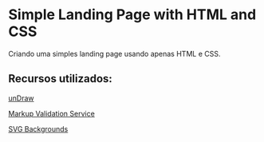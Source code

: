 <h1>Simple Landing Page with HTML and CSS</h1>
 Criando uma simples landing page usando apenas HTML e CSS.


<h2> Recursos utilizados: </h2>

<a href='https://undraw.co/search' target="_blank">unDraw</a>

<a href='https://validator.w3.org' target="_blank">Markup Validation Service</a>

<a href='https://www.svgbackgrounds.com' target="_blank">SVG Backgrounds</a>


